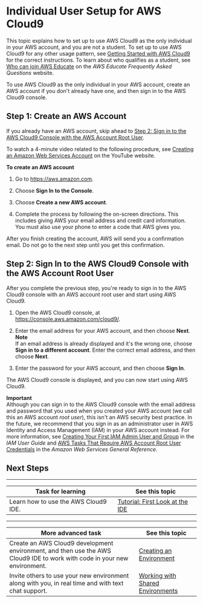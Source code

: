 # Individual User Setup for AWS Cloud9<a name="setup-express"></a>

This topic explains how to set up to use AWS Cloud9 as the only individual in your AWS account, and you are not a student\. To set up to use AWS Cloud9 for any other usage pattern, see [Getting Started with AWS Cloud9](get-started.md) for the correct instructions\. To learn about who qualifies as a student, see [Who can join AWS Educate](https://www.awseducate.com/faqs#fa0Po00000043dVcEAI) on the *AWS Educate Frequently Asked Questions* website\.

To use AWS Cloud9 as the only individual in your AWS account, create an AWS account if you don't already have one, and then sign in to the AWS Cloud9 console\.

## Step 1: Create an AWS Account<a name="setup-express-create-account"></a>

If you already have an AWS account, skip ahead to [Step 2: Sign in to the AWS Cloud9 Console with the AWS Account Root User](#setup-express-sign-in-ide)\.

To watch a 4\-minute video related to the following procedure, see [Creating an Amazon Web Services Account](https://www.youtube.com/watch?v=WviHsoz8yHk) on the YouTube website\.

**To create an AWS account**

1. Go to [https://aws\.amazon\.com](https://aws.amazon.com)\.

1. Choose **Sign In to the Console**\.

1. Choose **Create a new AWS account**\.

1. Complete the process by following the on\-screen directions\. This includes giving AWS your email address and credit card information\. You must also use your phone to enter a code that AWS gives you\.

After you finish creating the account, AWS will send you a confirmation email\. Do not go to the next step until you get this confirmation\.

## Step 2: Sign In to the AWS Cloud9 Console with the AWS Account Root User<a name="setup-express-sign-in-ide"></a>

After you complete the previous step, you're ready to sign in to the AWS Cloud9 console with an AWS account root user and start using AWS Cloud9\.

1. Open the AWS Cloud9 console, at [https://console\.aws\.amazon\.com/cloud9/](https://console.aws.amazon.com/cloud9/)\.

1. Enter the email address for your AWS account, and then choose **Next**\.
**Note**  
If an email address is already displayed and it's the wrong one, choose **Sign in to a different account**\. Enter the correct email address, and then choose **Next**\.

1. Enter the password for your AWS account, and then choose **Sign In**\.

The AWS Cloud9 console is displayed, and you can now start using AWS Cloud9\.

**Important**  
Although you can sign in to the AWS Cloud9 console with the email address and password that you used when you created your AWS account \(we call this an AWS account *root user*\), this isn't an AWS security best practice\. In the future, we recommend that you sign in as an administrator user in AWS Identity and Access Management \(IAM\) in your AWS account instead\. For more information, see [Creating Your First IAM Admin User and Group](https://docs.aws.amazon.com/IAM/latest/UserGuide/getting-started_create-admin-group.html) in the *IAM User Guide* and [AWS Tasks That Require AWS Account Root User Credentials](https://docs.aws.amazon.com/general/latest/gr/aws_tasks-that-require-root.html) in the *Amazon Web Services General Reference*\.

## Next Steps<a name="setup-express-next-steps"></a>


****  

|  **Task for learning**  |  **See this topic**  | 
| --- | --- | 
|  Learn how to use the AWS Cloud9 IDE\.  |   [Tutorial: First Look at the IDE](tutorial.md)   | 


****  

|  **More advanced task**  |  **See this topic**  | 
| --- | --- | 
|  Create an AWS Cloud9 development environment, and then use the AWS Cloud9 IDE to work with code in your new environment\.  |   [Creating an Environment](create-environment.md)   | 
|  Invite others to use your new environment along with you, in real time and with text chat support\.  |   [Working with Shared Environments](share-environment.md)   | 
